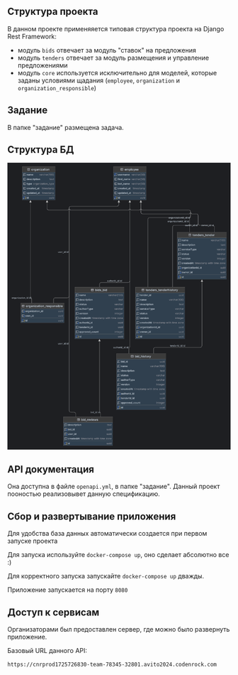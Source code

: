 ## Структура проекта
В данном проекте применяяется типовая структура проекта на Django Rest Framework:
- модуль `bids` отвечает за модуль "ставок" на предложения
- модуль `tenders` отвечает за модуль размещения и управление предложениями
- модуль `core` используется исключительно для моделей, которые заданы условиями щадания (`employee`, `organization` и `organization_responsible`)

## Задание
В папке "задание" размещена задача.

## Структура БД

![dbdata.png](dbdata.png)

## API документация

Она доступна в файле `openapi.yml`, в папке "задание". Данный проект пооностью реализовывет данную спецификацию.

## Сбор и развертывание приложения

Для удобства база данных автоматически создается при первом запуске проекта

Для запуска используйте `docker-compose up`, оно сделает абсолютно все :)

Для корректного запуска запускайте `docker-compose up` дважды.

Приложение запускается на порту `8080`

## Доступ к сервисам

Организаторами был предоставлен сервер, где можно было развернуть приложение. 

Базовый URL данного API:
```
https://cnrprod1725726830-team-78345-32801.avito2024.codenrock.com
```

